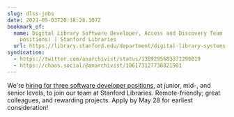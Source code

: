 ```yaml
---
slug: dlss-jobs
date: 2021-05-03T20:18:28.107Z
bookmark_of:
  name: Digital Library Software Developer, Access and Discovery Team (3
    positions) | Stanford Libraries
  url: https://library.stanford.edu/department/digital-library-systems-and-services-dlss/jobs/digital-library-software-developer-access
syndication:
  - https://twitter.com/anarchivist/status/1389295683371298819
  - https://chaos.social/@anarchivist/106173127736821901
---
```

We're [hiring for three software developer positions](https://library.stanford.edu/department/digital-library-systems-and-services-dlss/jobs/digital-library-software-developer-access), at junior, mid-, and senior levels, to join our team at Stanford Libraries. Remote-friendly; great colleagues, and rewarding projects. Apply by May 28 for earliest consideration!  